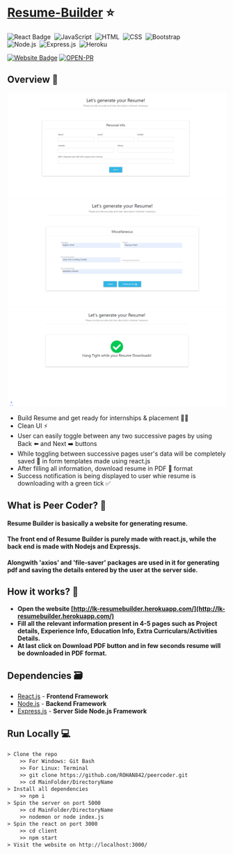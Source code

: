 # [Resume-Builder](http://lk-resumebuilder.herokuapp.com/) ⭐

![React Badge](http://img.shields.io/badge/Powered%20By-React-blue?style=for-the-badge&logo=)&nbsp;
![JavaScript](https://img.shields.io/badge/JavaScript-F7DF1E?style=for-the-badge&logo=&logoColor)&nbsp;
![HTML](https://img.shields.io/badge/HTML5-E34F26?style=for-the-badge&logo=&logoColor=white)&nbsp;
![CSS](https://img.shields.io/badge/CSS-239120?&style=for-the-badge&logo=&logoColor=white)&nbsp;
![Bootstrap](https://img.shields.io/badge/Bootstrap-563D7C?style=for-the-badge&logo=&logoColor=white)&nbsp;<br/>
![Node.js](https://img.shields.io/badge/Node.js-43853D?style=for-the-badge&logo=node.js&logoColor=white)&nbsp;
![Express.js](https://img.shields.io/badge/Express.js-404D59?style=for-the-badge)&nbsp;
![Heroku](https://img.shields.io/badge/Heroku-430098?style=for-the-badge&logo=heroku&logoColor=white)&nbsp;


[![Website Badge](https://img.shields.io/badge/Visit-Now-green?style=for-the-badge&logo=vercel)](http://lk-resumebuilder.herokuapp.com/)
[![OPEN-PR](https://img.shields.io/badge/Open%20For-PR-orange?style=for-the-badge&logo=github)](https://github.com/ROHAN842/Resume-Builder)

## Overview 👀
<img src="images/Screenshot resume.jpg">
<img src="images/resume2.png">
<img src="images/resume3.png">

- Build Resume and get ready for internships & placement 👨‍💻
- Clean UI ⚡
- User can easily toggle between any two successive pages by using Back ⬅️ and Next ➡️ buttons
- While toggling between successive pages user's data will be completely saved 💾 in form templates made using react.js  
- After filling all information, download resume in PDF 📁 format
- Success notification is being displayed to user whie resume is downloading with a green tick ✅

## What is Peer Coder? 🤔

#### Resume Builder is basically a website for generating resume. 
#### The front end of Resume Builder is purely made with react.js, while the back end is made with Nodejs and Expressjs.
#### Alongwith 'axios' and 'file-saver' packages are used in it for generating pdf and saving the details entered by the user at the server side.


## How it works? 🤔
- **Open the website [http://lk-resumebuilder.herokuapp.com/](http://lk-resumebuilder.herokuapp.com/)**
- **Fill all the relevant information present in 4-5 pages such as Project details, Experience Info, Education Info, Extra Curriculars/Activities Details.**
- **At last click on Download PDF button and in few seconds resume will be downloaded in PDF format.**

## Dependencies 🗃

- [React.js](https://reactjs.org/) - **Frontend Framework**
- [Node.js](https://nodejs.org/en/) - **Backend Framework**
- [Express.js](https://expressjs.com/) - **Server Side Node.js Framework**

## Run Locally 💻

```
> Clone the repo
    >> For Windows: Git Bash
    >> For Linux: Terminal
    >> git clone https://github.com/ROHAN842/peercoder.git
    >> cd MainFolder/DirectoryName
> Install all dependencies
    >> npm i
> Spin the server on port 5000
    >> cd MainFolder/DirectoryName
    >> nodemon or node index.js
> Spin the react on port 3000
    >> cd client
    >> npm start
> Visit the website on http://localhost:3000/
    
```
